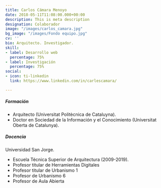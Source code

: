 ```yaml
---
title: Carlos Cámara Menoyo
date: 2018-05-11T11:08:00.000+00:00
description: This is meta description
designation: Colaborador
image: "/images/carlos_camara.jpg"
bg_image: "/images/Fondo equipo.jpg"
cv: ''
bio: Arquitecto. Investigador.
skill:
- label: Desarrollo web
  percentage: 75%
- label: Investigación
  percentage: 75%
social:
- icon: ti-linkedin
  link: https://www.linkedin.com/in/carlescamara/

---
```


##### Formación

* Arquitecto (Universitat Politècnica de Cataluyna).
* Doctor en Sociedad de la Información y el Conocimiento (Universitat Oberta de Catalunya).

##### Docencia

Universidad San Jorge.

* Escuela Técnica Superior de Arquitectura    (2009-2019).
* Profesor titular de Herramientas Digitales
* Profesor titular de Urbanismo 1
* Profesor de Urbanismo 6
* Profesor de Aula Abierta

